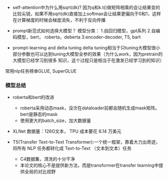 - self-attention中为什么用sqrt(dk)?
    因为q和k.t()做矩阵相乘的会让结果变的比较尖锐，如果不用sqrt(dk)直接加上softmax会让结果更偏向于0和1，这样在计算梯度的时候会梯度消失，不利于反向传播


- prompt新范式如何选择大模型？
    模型分类：
        1.自回归模型，gpt系列
        2.自编码模型，bert， roberta，deberta
        3.encoder-decoder, T5, bart

- prompt-learning and delta tuning
    delta tuning相当于只tuning大模型很小部分参数也可以达到tuning大模型全参的效果（为什么work，因为pretrain的大模型已经学习到很多
    知识，这个过程只是相当于在激发已经学习到的知识）


常用nlp任务榜单GLUE, SuperGLUE

### 模型总结
- roberta和bert的改进
    - roberta采用动态mask，没次在dataloader前都会随机生成mask矩阵。bert是静态的mask
    - 使用更大的batch_size，加大数据量


- XLNet
    数据量：126G文本， TPU 成本要花 6.14 万美元


- T5(Transfer Text-to-Text Transformer):一个统一框架，靠着大力出奇迹，将所有 NLP 任务都转化成 Text-to-Text （文本到文本）任务
    - C4数据集，清洗的十分干净
    - 本论文的核心不是提供新方法，而是transformer在transfer learning中提供全局的对比视野

